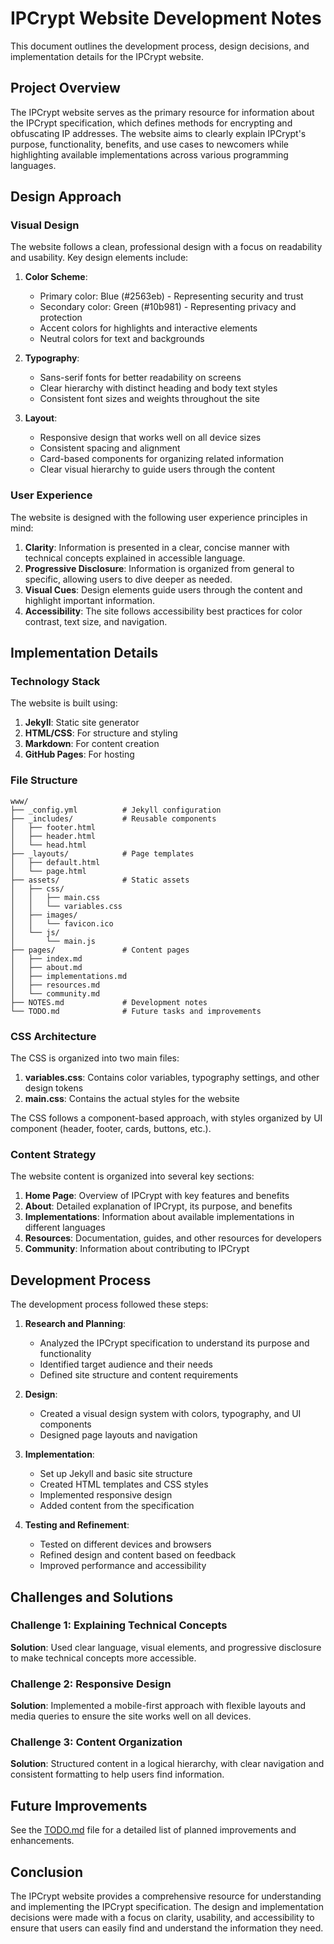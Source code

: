 # IPCrypt Website Development Notes

This document outlines the development process, design decisions, and implementation details for the IPCrypt website.

## Project Overview

The IPCrypt website serves as the primary resource for information about the IPCrypt specification, which defines methods for encrypting and obfuscating IP addresses. The website aims to clearly explain IPCrypt's purpose, functionality, benefits, and use cases to newcomers while highlighting available implementations across various programming languages.

## Design Approach

### Visual Design

The website follows a clean, professional design with a focus on readability and usability. Key design elements include:

1. **Color Scheme**: 
   - Primary color: Blue (#2563eb) - Representing security and trust
   - Secondary color: Green (#10b981) - Representing privacy and protection
   - Accent colors for highlights and interactive elements
   - Neutral colors for text and backgrounds

2. **Typography**:
   - Sans-serif fonts for better readability on screens
   - Clear hierarchy with distinct heading and body text styles
   - Consistent font sizes and weights throughout the site

3. **Layout**:
   - Responsive design that works well on all device sizes
   - Consistent spacing and alignment
   - Card-based components for organizing related information
   - Clear visual hierarchy to guide users through the content

### User Experience

The website is designed with the following user experience principles in mind:

1. **Clarity**: Information is presented in a clear, concise manner with technical concepts explained in accessible language.
2. **Progressive Disclosure**: Information is organized from general to specific, allowing users to dive deeper as needed.
3. **Visual Cues**: Design elements guide users through the content and highlight important information.
4. **Accessibility**: The site follows accessibility best practices for color contrast, text size, and navigation.

## Implementation Details

### Technology Stack

The website is built using:

1. **Jekyll**: Static site generator
2. **HTML/CSS**: For structure and styling
3. **Markdown**: For content creation
4. **GitHub Pages**: For hosting

### File Structure

```
www/
├── _config.yml          # Jekyll configuration
├── _includes/           # Reusable components
│   ├── footer.html
│   ├── header.html
│   └── head.html
├── _layouts/            # Page templates
│   ├── default.html
│   └── page.html
├── assets/              # Static assets
│   ├── css/
│   │   ├── main.css
│   │   └── variables.css
│   ├── images/
│   │   └── favicon.ico
│   └── js/
│       └── main.js
├── pages/               # Content pages
│   ├── index.md
│   ├── about.md
│   ├── implementations.md
│   ├── resources.md
│   └── community.md
├── NOTES.md             # Development notes
└── TODO.md              # Future tasks and improvements
```

### CSS Architecture

The CSS is organized into two main files:

1. **variables.css**: Contains color variables, typography settings, and other design tokens
2. **main.css**: Contains the actual styles for the website

The CSS follows a component-based approach, with styles organized by UI component (header, footer, cards, buttons, etc.).

### Content Strategy

The website content is organized into several key sections:

1. **Home Page**: Overview of IPCrypt with key features and benefits
2. **About**: Detailed explanation of IPCrypt, its purpose, and benefits
3. **Implementations**: Information about available implementations in different languages
4. **Resources**: Documentation, guides, and other resources for developers
5. **Community**: Information about contributing to IPCrypt

## Development Process

The development process followed these steps:

1. **Research and Planning**:
   - Analyzed the IPCrypt specification to understand its purpose and functionality
   - Identified target audience and their needs
   - Defined site structure and content requirements

2. **Design**:
   - Created a visual design system with colors, typography, and UI components
   - Designed page layouts and navigation

3. **Implementation**:
   - Set up Jekyll and basic site structure
   - Created HTML templates and CSS styles
   - Implemented responsive design
   - Added content from the specification

4. **Testing and Refinement**:
   - Tested on different devices and browsers
   - Refined design and content based on feedback
   - Improved performance and accessibility

## Challenges and Solutions

### Challenge 1: Explaining Technical Concepts

**Solution**: Used clear language, visual elements, and progressive disclosure to make technical concepts more accessible.

### Challenge 2: Responsive Design

**Solution**: Implemented a mobile-first approach with flexible layouts and media queries to ensure the site works well on all devices.

### Challenge 3: Content Organization

**Solution**: Structured content in a logical hierarchy, with clear navigation and consistent formatting to help users find information.

## Future Improvements

See the [TODO.md](TODO.md) file for a detailed list of planned improvements and enhancements.

## Conclusion

The IPCrypt website provides a comprehensive resource for understanding and implementing the IPCrypt specification. The design and implementation decisions were made with a focus on clarity, usability, and accessibility to ensure that users can easily find and understand the information they need.